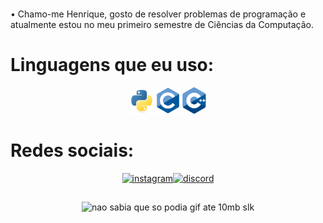 <h1></h1>
<p> • Chamo-me Henrique, gosto de resolver problemas de programação e atualmente estou no meu primeiro semestre de Ciências da Computação.</p>
<h1>Linguagens que eu uso:</h1>
<div align="center">
<p><a target="_blank" href="https://raw.githubusercontent.com/devicons/devicon/master/icons/python/python-original.svg" style="display: inline-block;"><img src="https://raw.githubusercontent.com/devicons/devicon/master/icons/python/python-original.svg" alt="python" width="42" height="42" /></a><a target="_blank" href="https://raw.githubusercontent.com/devicons/devicon/master/icons/c/c-original.svg" style="display: inline-block;"><img src="https://raw.githubusercontent.com/devicons/devicon/master/icons/c/c-original.svg" alt="c" width="42" height="42" /></a><a target="_blank" href="https://raw.githubusercontent.com/devicons/devicon/master/icons/cplusplus/cplusplus-original.svg" style="display: inline-block;"><img src="https://raw.githubusercontent.com/devicons/devicon/master/icons/cplusplus/cplusplus-original.svg" alt="cplusplus" width="42" height="42" /></a></p>
</div>
<h1>Redes sociais:</h1>
<div align="center">
<p><a target="_blank" href="https://www.instagram.com/henrique_reinaldi" style="display: inline-block;"><img src="https://img.shields.io/badge/-Instagram-%23044F88?style=for-the-badge&logo=instagram" alt="instagram" /></a><a target="_blank" href="https://discord.com/users/345917375519916034" style="display: inline-block;"><img src="https://img.shields.io/badge/-Discord-%23424549?style=for-the-badge&logo=discord&logoColor=white" alt="discord" /></a></p>
</div>
<h2></h2>
<div align="center"><img alaing=center alt="nao sabia que so podia gif ate 10mb slk" src="https://i.imgur.com/ADfVd2E.gif"/></div>




